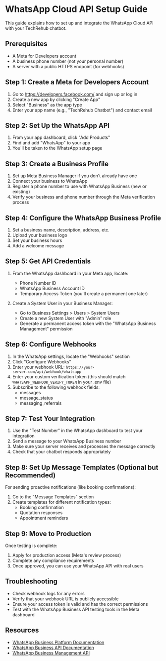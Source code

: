 # WhatsApp Cloud API Setup Guide

This guide explains how to set up and integrate the WhatsApp Cloud API with your TechRehub chatbot.

## Prerequisites

- A Meta for Developers account
- A business phone number (not your personal number)
- A server with a public HTTPS endpoint (for webhooks)

## Step 1: Create a Meta for Developers Account

1. Go to https://developers.facebook.com/ and sign up or log in
2. Create a new app by clicking "Create App"
3. Select "Business" as the app type
4. Enter your app name (e.g., "TechRehub Chatbot") and contact email

## Step 2: Set Up the WhatsApp API

1. From your app dashboard, click "Add Products"
2. Find and add "WhatsApp" to your app
3. You'll be taken to the WhatsApp setup page

## Step 3: Create a Business Profile

1. Set up Meta Business Manager if you don't already have one
2. Connect your business to WhatsApp
3. Register a phone number to use with WhatsApp Business (new or existing)
4. Verify your business and phone number through the Meta verification process

## Step 4: Configure the WhatsApp Business Profile

1. Set a business name, description, address, etc.
2. Upload your business logo
3. Set your business hours
4. Add a welcome message

## Step 5: Get API Credentials

1. From the WhatsApp dashboard in your Meta app, locate:

   - Phone Number ID
   - WhatsApp Business Account ID
   - Temporary Access Token (you'll create a permanent one later)

2. Create a System User in your Business Manager:
   - Go to Business Settings > Users > System Users
   - Create a new System User with "Admin" role
   - Generate a permanent access token with the "WhatsApp Business Management" permission

## Step 6: Configure Webhooks

1. In the WhatsApp settings, locate the "Webhooks" section
2. Click "Configure Webhooks"
3. Enter your webhook URL: `https://your-server.com/api/webhook/whatsapp`
4. Enter your custom verification token (this should match `WHATSAPP_WEBHOOK_VERIFY_TOKEN` in your .env file)
5. Subscribe to the following webhook fields:
   - messages
   - message_status
   - messaging_referrals

## Step 7: Test Your Integration

1. Use the "Test Number" in the WhatsApp dashboard to test your integration
2. Send a message to your WhatsApp Business number
3. Make sure your server receives and processes the message correctly
4. Check that your chatbot responds appropriately

## Step 8: Set Up Message Templates (Optional but Recommended)

For sending proactive notifications (like booking confirmations):

1. Go to the "Message Templates" section
2. Create templates for different notification types:
   - Booking confirmation
   - Quotation responses
   - Appointment reminders

## Step 9: Move to Production

Once testing is complete:

1. Apply for production access (Meta's review process)
2. Complete any compliance requirements
3. Once approved, you can use your WhatsApp API with real users

## Troubleshooting

- Check webhook logs for any errors
- Verify that your webhook URL is publicly accessible
- Ensure your access token is valid and has the correct permissions
- Test with the WhatsApp Business API testing tools in the Meta dashboard

## Resources

- [WhatsApp Business Platform Documentation](https://developers.facebook.com/docs/whatsapp)
- [WhatsApp Business API Documentation](https://developers.facebook.com/docs/whatsapp/api)
- [WhatsApp Business Management API](https://developers.facebook.com/docs/whatsapp/business-management-api)
